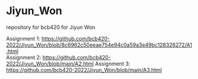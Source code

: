 # Jiyun_Won
repository for bcb420 for Jiyun Won

Assignment 1: https://github.com/bcb420-2022/Jiyun_Won/blob/8c6962c50eeae754e94c0a59a3e49bc128326272/A1.html <br>
Assignment 2: https://github.com/bcb420-2022/Jiyun_Won/blob/main/A2.html
Assignment 3: https://github.com/bcb420-2022/Jiyun_Won/blob/main/A3.html

